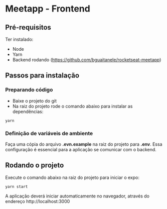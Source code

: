 # Meetapp - Frontend

## Pré-requisitos

Ter instalado:

- Node
- Yarn
- Backend rodando (https://github.com/bguaitanele/rocketseat-meetapp)

## Passos para instalação

### Preparando código

- Baixe o projeto do git
- Na raiz do projeto rode o comando abaixo para instalar as dependências:

```
yarn
```

### Definição de variáveis de ambiente

Faça uma cópia do arquivo **.evn.example** na raiz do projeto para **.env**. Essa configuração é essencial para a aplicação se comunicar com o backend.

## Rodando o projeto

Execute o comando abaixo na raiz do projeto para iniciar o expo:

```
yarn start
```

A aplicação deverá iniciar automaticamente no navegador, através do endereço http://localhost:3000
